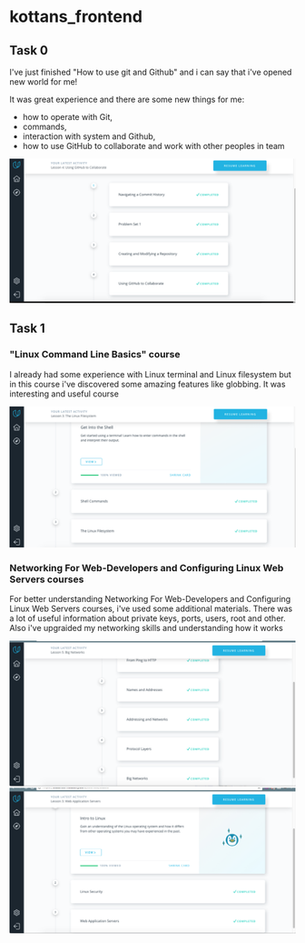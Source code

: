 # kottans_frontend

## Task 0
I've just finished "How to use git and Github" and i can say that i've opened new world for me!

It was great experience and there are some new things for me:
* how to operate with Git, 
* commands, 
* interaction with system and Github,
* how to use GitHub to collaborate and work with other peoples in team 

![Screenshot](task_0/How_to_use_git_and_Github.png)

## Task 1

### "Linux Command Line Basics" course

I already had some experience with Linux terminal and Linux filesystem but in this course i've discovered some amazing features like globbing. It was interesting and useful course

![Screenshot](task_1/Linux_Command_Line_Basics.png)

### Networking For Web-Developers and Configuring Linux Web Servers courses
For better understanding Networking For Web-Developers and Configuring Linux Web Servers courses, i've used some additional materials. There was a lot of useful information about private keys, ports, users, root and other. Also i've upgraided my networking skills and understanding how it works 

![Screenshot](task_1/Networking_for_Web_Developers.png)
![Screenshot](task_1/Configuring_Linux_Web_Servers.png)

